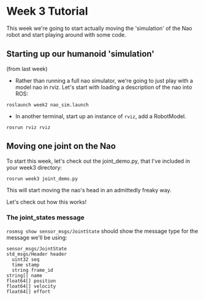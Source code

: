 # Week 3 Tutorial

This week we're going to start actually moving the 'simulation' of the Nao robot and start playing around with some code.

## Starting up our humanoid 'simulation'

(from last week)

- Rather than running a full nao simulator, we're going to just play with a model nao in rviz. Let's start with loading a description of the nao into ROS:

```
roslaunch week2 nao_sim.launch
```

- In another terminal, start up an instance of `rviz`, add a RobotModel.

```
rosrun rviz rviz
```

## Moving one joint on the Nao

To start this week, let's check out the joint_demo.py, that I've included in your week3 directory:

```
rosrun week3 joint_demo.py
```

This will start moving the nao's head in an admittedly freaky way.

Let's check out how this works!

### The joint_states message

`rosmsg show sensor_msgs/JointState` should show the message type for the message we'll be using:

```
sensor_msgs/JointState 
std_msgs/Header header
  uint32 seq
  time stamp
  string frame_id
string[] name
float64[] position
float64[] velocity
float64[] effort
```